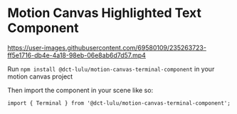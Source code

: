 # Motion Canvas Highlighted Text Component


https://user-images.githubusercontent.com/69580109/235263723-ff5e1716-db4e-4a18-98eb-06e8ab6d7d57.mp4


Run `npm install @dct-lulu/motion-canvas-terminal-component` in your motion canvas project

Then import the component in your scene like so:

```tsx
import { Terminal } from '@dct-lulu/motion-canvas-terminal-component';
```

